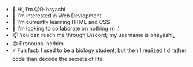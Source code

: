 - 👋 Hi, I’m @O-hayashi
- 👀 I’m interested in Web Devlopment
- 🌱 I’m currently learning HTML and CSS
- 💞️ I’m looking to collaborate on nothing rn :)
- 📫 You can reach me through Discord; my username is ohayashi_
- 😄 Pronouns: he/him
- ⚡ Fun fact: I used to be a biology student, but then I realized I'd rather code than decode the secrets of life.

<!---
O-hayashi/O-hayashi is a ✨ special ✨ repository because its `README.md` (this file) appears on your GitHub profile.
You can click the Preview link to take a look at your changes.
--->

